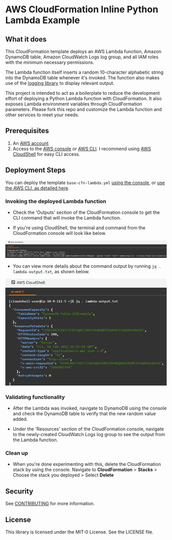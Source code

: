 # AWS CloudFormation Inline Python Lambda Example

## What it does

This CloudFormation template deploys an AWS Lambda function, Amazon DynamoDB table, Amazon CloudWatch Logs log group, and all IAM roles with the minimum necessary permissions.

The Lambda function itself inserts a random 10-character alphabetic string into the DynamoDB table whenever it's invoked. The function also makes use of the [logging library](https://docs.aws.amazon.com/lambda/latest/dg/python-logging.html#python-logging-lib) to display relevant output.

This project is intended to act as a boilerplate to reduce the development effort of deploying a Python Lambda function with CloudFormation. It also exposes Lambda environment variables through CloudFormation parameters. Please fork this repo and customize the Lambda function and other services to meet your needs.

## Prerequisites

1. An [AWS account](https://aws.amazon.com/account/)
2. Access to the [AWS console](https://console.aws.amazon.com/) or [AWS CLI](https://aws.amazon.com/cli/). I recommend using [AWS CloudShell](https://console.aws.amazon.com/cloudshell/home) for easy CLI access.

## Deployment Steps

You can deploy the template `base-cfn-lambda.yml` [using the console](https://docs.aws.amazon.com/AWSCloudFormation/latest/UserGuide/cfn-using-console.html), or [use the AWS CLI, as detailed here](https://docs.aws.amazon.com/cli/latest/reference/cloudformation/deploy/).

### Invoking the deployed Lambda function

- Check the 'Outputs' section of the CloudFormation console to get the CLI command that will invoke the Lambda function.

- If you're using CloudShell, the terminal and command from the CloudFormation console will look like below.

![Executing CLI command in CloudShell](/images/cloudshell.png "Executing CLI command in CloudShell")

- You can view more details about the command output by running `jq . lambda-output.txt`, as shown below.

![Verifying command output using jq](/images/cloudshell-command-output.png "Verifying command output using jq")

### Validating functionality

- After the Lambda was invoked, navigate to DynamoDB using the console and check the DynamoDB table to verify that the new random value added.

- Under the 'Resources' section of the CloudFormation console, navigate to the newly-created CloudWatch Logs log group to see the output from the Lambda function.

### Clean up

- When you're done experimenting with this, delete the CloudFormation stack by using the console. Navigate to **CloudFormation** > **Stacks** > Choose the stack you deployed > Select **Delete**

## Security

See [CONTRIBUTING](CONTRIBUTING.md#security-issue-notifications) for more information.

## License

This library is licensed under the MIT-0 License. See the LICENSE file.
